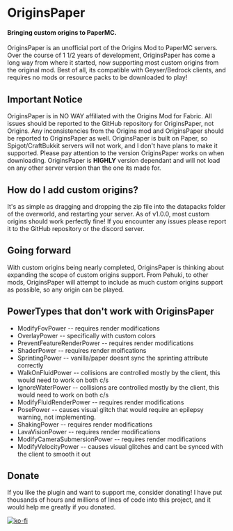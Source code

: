 # OriginsPaper

#### Bringing custom origins to PaperMC.

OriginsPaper is an unofficial port of the Origins Mod to PaperMC servers. Over the course of 1 1/2 years of development,
OriginsPaper has come a long way from where it started, now supporting most custom origins from the original mod. Best
of
all, its compatible with Geyser/Bedrock clients, and requires no mods or resource packs to be downloaded to play!

## Important Notice

OriginsPaper is in NO WAY affiliated with the Origins Mod for Fabric. All issues should be reported to the GitHub
repository
for OriginsPaper, not Origins. Any inconsistencies from the Origins mod and OriginsPaper should be reported to
OriginsPaper as well.
OriginsPaper is built on Paper, so Spigot/CraftBukkit servers will not work, and I don't have plans to make it
supported.
Please pay attention to the version OriginsPaper works on when downloading. OriginsPaper is **HIGHLY** version dependant
and will
not load on any other server version than the one its made for.

## How do I add custom origins?

It's as simple as dragging and dropping the zip file into the datapacks folder of the overworld, and restarting your
server. As of v1.0.0, most custom origins should work perfectly fine! If you encounter any issues please report it to
the GitHub repository or the discord server.

## Going forward

With custom origins being nearly completed, OriginsPaper is thinking about expanding the scope of custom origins
support.
From Pehuki, to other mods, OriginsPaper will attempt to include as much custom origins support as possible, so any
origin
can be played.

## PowerTypes that don't work with OriginsPaper
- ModifyFovPower -- requires render modifications
- OverlayPower -- specifically with custom colors
- PreventFeatureRenderPower -- requires render modifications
- ShaderPower -- requires render moifications
- SprintingPower -- vanilla/paper doesnt sync the sprinting attribute correctly
- WalkOnFluidPower -- collisions are controlled mostly by the client, this would need to work on both c/s
- IgnoreWaterPower -- collisions are controlled mostly by the client, this would need to work on both c/s
- ModifyFluidRenderPower -- requires render modifications
- PosePower -- causes visual glitch that would require an epilepsy warning, not implementing.
- ShakingPower -- requires render modifications
- LavaVisionPower -- requires render modifications
- ModifyCameraSubmersionPower -- requires render modifications
- ModifyVelocityPower -- causes visual glitches and cant be synced with the client to smooth it out

## Donate

If you like the plugin and want to support me, consider donating! I have put thousands of hours and millions of lines of
code into this project, and it would help me greatly if you donated.

[![ko-fi](https://ko-fi.com/img/githubbutton_sm.svg)](https://ko-fi.com/V7V4O31UU)